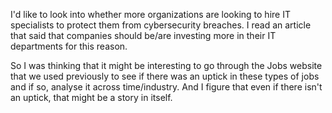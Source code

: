 I'd like to look into whether more organizations are looking to hire IT specialists to protect them from cybersecurity breaches. I read an article that said that companies should be/are investing more in their IT departments for this reason.

So I was thinking that it might be interesting to go through the Jobs website that we used previously to see if there was an uptick in these types of jobs and if so, analyse it across time/industry. And I figure that even if there isn't an uptick, that might be a story in itself.

